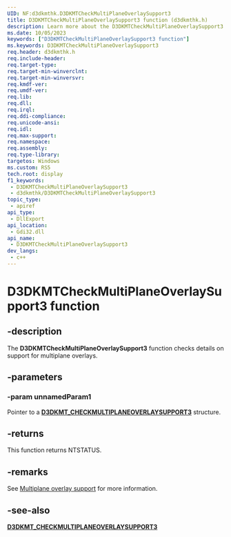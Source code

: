 ```yaml
---
UID: NF:d3dkmthk.D3DKMTCheckMultiPlaneOverlaySupport3
title: D3DKMTCheckMultiPlaneOverlaySupport3 function (d3dkmthk.h)
description: Learn more about the D3DKMTCheckMultiPlaneOverlaySupport3 function.
ms.date: 10/05/2023
keywords: ["D3DKMTCheckMultiPlaneOverlaySupport3 function"]
ms.keywords: D3DKMTCheckMultiPlaneOverlaySupport3
req.header: d3dkmthk.h
req.include-header: 
req.target-type: 
req.target-min-winverclnt: 
req.target-min-winversvr: 
req.kmdf-ver: 
req.umdf-ver: 
req.lib: 
req.dll: 
req.irql: 
req.ddi-compliance: 
req.unicode-ansi: 
req.idl: 
req.max-support: 
req.namespace: 
req.assembly: 
req.type-library: 
targetos: Windows
ms.custom: RS5
tech.root: display
f1_keywords:
 - D3DKMTCheckMultiPlaneOverlaySupport3
 - d3dkmthk/D3DKMTCheckMultiPlaneOverlaySupport3
topic_type:
 - apiref
api_type:
 - DllExport
api_location:
 - Gdi32.dll
api_name:
 - D3DKMTCheckMultiPlaneOverlaySupport3
dev_langs:
 - c++
---
```


# D3DKMTCheckMultiPlaneOverlaySupport3 function

## -description

The **D3DKMTCheckMultiPlaneOverlaySupport3** function checks details on support for multiplane overlays.

## -parameters

### -param unnamedParam1

Pointer to a [**D3DKMT_CHECKMULTIPLANEOVERLAYSUPPORT3**](ns-d3dkmthk-_d3dkmt_checkmultiplaneoverlaysupport3.md) structure.

## -returns

This function returns NTSTATUS.

## -remarks

See [Multiplane overlay support](/windows-hardware/drivers/display/multiplane-overlay-support) for more information.

## -see-also

[**D3DKMT_CHECKMULTIPLANEOVERLAYSUPPORT3**](ns-d3dkmthk-_d3dkmt_checkmultiplaneoverlaysupport3.md)
